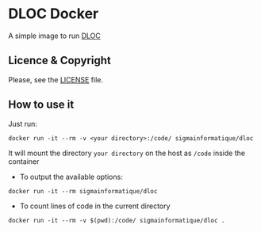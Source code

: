 # DLOC Docker

A simple image to run [DLOC](https://github.com/SigmaInformatique/dloc)

## Licence & Copyright

Please, see the [LICENSE](https://github.com/SigmaInformatique/dloc-docker/blob/master/LICENSE) file.

## How to use it

Just run:

```
docker run -it --rm -v <your directory>:/code/ sigmainformatique/dloc
```

It will mount the directory `your directory` on the host as `/code` inside the container 

* To output the available options:

```
docker run -it --rm sigmainformatique/dloc
```

* To count lines of code in the current directory

```
docker run -it --rm -v $(pwd):/code/ sigmainformatique/dloc .
```
